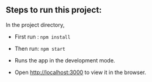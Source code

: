 

## Steps to run this project:

In the project directory,

- First run : `npm install`
- Then run: `npm start`

- Runs the app in the development mode.
- Open [http://localhost:3000](http://localhost:3000) to view it in the browser.


